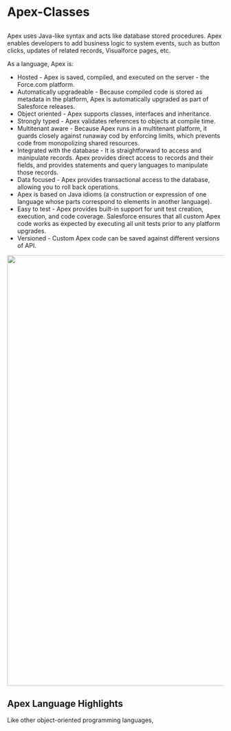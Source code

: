 # Apex-Classes

##

Apex uses Java-like syntax and acts like database stored procedures.  Apex enables developers to add business logic to system events, such as button clicks, updates of related records, Visualforce pages, etc.

As a language, Apex is:
 * Hosted - Apex is saved, compiled, and executed on the server - the Force.com platform.
 * Automatically upgradeable - Because compiled code is stored as metadata in the platform, Apex is automatically upgraded as part of Salesforce releases.
 * Object oriented - Apex supports classes, interfaces and inheritance.
 * Strongly typed - Apex validates references to objects at compile time.
 * Multitenant aware - Because Apex runs in a multitenant platform, it guards closely against runaway cod by enforcing limits, which prevents code from monopolizing shared resources.
 * Integrated with the database - It is straightforward to access and manipulate records.  Apex provides direct access to records and their fields, and provides statements and query languages to manipulate those records.
 * Data focused - Apex provides transactional access to the database, allowing you to roll back operations.
 * Apex is based on Java idioms (a construction or expression of one language whose parts correspond to elements in another language).
 * Easy to test - Apex provides built-in support for unit test creation, execution, and code coverage.  Salesforce ensures that all custom Apex code works as expected by executing all unit tests prior to any platform upgrades.
 * Versioned - Custom Apex code can be saved against different versions of API.

<img src="https://4.bp.blogspot.com/-swofQLY36Is/V3YYOVJGw6I/AAAAAAAAANc/FLR4_IyWCHMHod5avyQMMW0oQqe3q1d6ACLcB/s640/202.png" align="center" width="1000">

## Apex Language Highlights

Like other object-oriented programming languages, 
